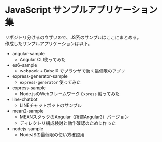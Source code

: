 JavaScript サンプルアプリケーション集
===

リポジトリ分けるのウザいので、JS系のサンプルはここにまとめる。  
作成したサンプルアプリケーションは以下。

- angular-sample
  - Angular CLI使ってみた
- es6-sample
  - webpack + Babel6 でブラウザで動く最低限のアプリ
- express-generator-sample
  - ```express-generator``` 使ってみた
- express-sample
  - Node.jsのWebフレームワーク ```Express``` 触ってみた
- line-chatbot
  - LINEチャットボットのサンプル
- mean2-sample
  - MEANスタックのAngular（所謂Angular2）バージョン
  - ディレクトリ構成検討と動作確認のために作った
- nodejs-sample
  - NodeJSの最低限の使い方確認用
